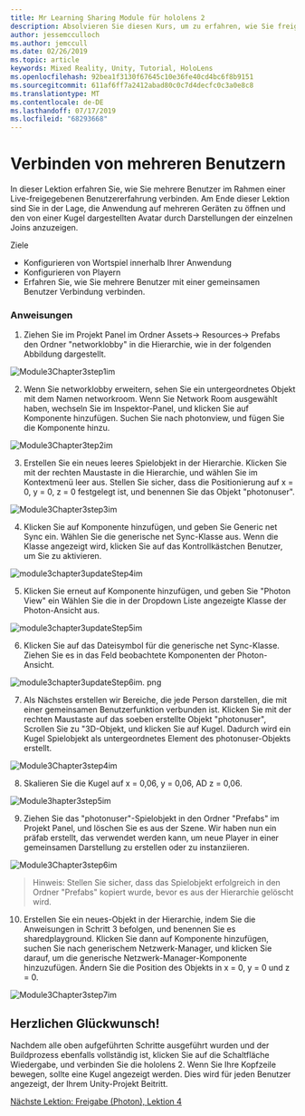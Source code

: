 ```yaml
---
title: Mr Learning Sharing Module für hololens 2
description: Absolvieren Sie diesen Kurs, um zu erfahren, wie Sie freigegebene Umgebungen mit mehreren Benutzern in einer hololens 2-Anwendung implementieren.
author: jessemcculloch
ms.author: jemccull
ms.date: 02/26/2019
ms.topic: article
keywords: Mixed Reality, Unity, Tutorial, HoloLens
ms.openlocfilehash: 92bea1f3130f67645c10e36fe40cd4bc6f8b9151
ms.sourcegitcommit: 611af6ff7a2412abad80c0c7d4decfc0c3a0e8c8
ms.translationtype: MT
ms.contentlocale: de-DE
ms.lasthandoff: 07/17/2019
ms.locfileid: "68293668"
---
```

# <a name="connecting-multiple-users"></a>Verbinden von mehreren Benutzern

In dieser Lektion erfahren Sie, wie Sie mehrere Benutzer im Rahmen einer Live-freigegebenen Benutzererfahrung verbinden. Am Ende dieser Lektion sind Sie in der Lage, die Anwendung auf mehreren Geräten zu öffnen und den von einer Kugel dargestellten Avatar durch Darstellungen der einzelnen Joins anzuzeigen. 

Ziele

- Konfigurieren von Wortspiel innerhalb Ihrer Anwendung
- Konfigurieren von Playern
- Erfahren Sie, wie Sie mehrere Benutzer mit einer gemeinsamen Benutzer Verbindung verbinden.

### <a name="instructions"></a>Anweisungen

1. Ziehen Sie im Projekt Panel im Ordner Assets-> Resources-> Prefabs den Ordner "networklobby" in die Hierarchie, wie in der folgenden Abbildung dargestellt.

![Module3Chapter3step1im](images/module3chapter3step1im.PNG)

2. Wenn Sie networklobby erweitern, sehen Sie ein untergeordnetes Objekt mit dem Namen networkroom. Wenn Sie Network Room ausgewählt haben, wechseln Sie im Inspektor-Panel, und klicken Sie auf Komponente hinzufügen. Suchen Sie nach photonview, und fügen Sie die Komponente hinzu.

![Module3Chapter3tep2im](images/module3chapter3step2im.PNG)

3. Erstellen Sie ein neues leeres Spielobjekt in der Hierarchie. Klicken Sie mit der rechten Maustaste in die Hierarchie, und wählen Sie im Kontextmenü leer aus. Stellen Sie sicher, dass die Positionierung auf x = 0, y = 0, z = 0 festgelegt ist, und benennen Sie das Objekt "photonuser".

![Module3Chapter3step3im](images/module3chapter3step3im.PNG)

4. Klicken Sie auf Komponente hinzufügen, und geben Sie Generic net Sync ein. Wählen Sie die generische net Sync-Klasse aus. Wenn die Klasse angezeigt wird, klicken Sie auf das Kontrollkästchen Benutzer, um Sie zu aktivieren. 

![module3chapter3updateStep4im](images/module3chapter3updateStep4im.png)

5. Klicken Sie erneut auf Komponente hinzufügen, und geben Sie "Photon View" ein Wählen Sie die in der Dropdown Liste angezeigte Klasse der Photon-Ansicht aus.

![module3chapter3updateStep5im](images/module3chapter3updateStep5im.png)

6. Klicken Sie auf das Dateisymbol für die generische net Sync-Klasse. Ziehen Sie es in das Feld beobachtete Komponenten der Photon-Ansicht. 

![module3chapter3updateStep6im. png](images/module3chapter3updateStep6im.png) 

7. Als Nächstes erstellen wir Bereiche, die jede Person darstellen, die mit einer gemeinsamen Benutzerfunktion verbunden ist. Klicken Sie mit der rechten Maustaste auf das soeben erstellte Objekt "photonuser", Scrollen Sie zu "3D-Objekt, und klicken Sie auf Kugel. Dadurch wird ein Kugel Spielobjekt als untergeordnetes Element des photonuser-Objekts erstellt.

![Module3Chapter3step4im](images/module3chapter3step4im.PNG)

8. Skalieren Sie die Kugel auf x = 0,06, y = 0,06, AD z = 0,06.

![Module3hapter3step5im](images/module3chapter3step5im.PNG)

9. Ziehen Sie das "photonuser"-Spielobjekt in den Ordner "Prefabs" im Projekt Panel, und löschen Sie es aus der Szene. Wir haben nun ein präfab erstellt, das verwendet werden kann, um neue Player in einer gemeinsamen Darstellung zu erstellen oder zu instanziieren.

![Module3Chapter3step6im](images/module3chapter3step6im.PNG)

> Hinweis: Stellen Sie sicher, dass das Spielobjekt erfolgreich in den Ordner "Prefabs" kopiert wurde, bevor es aus der Hierarchie gelöscht wird.

10. Erstellen Sie ein neues-Objekt in der Hierarchie, indem Sie die Anweisungen in Schritt 3 befolgen, und benennen Sie es sharedplayground. Klicken Sie dann auf Komponente hinzufügen, suchen Sie nach generischem Netzwerk-Manager, und klicken Sie darauf, um die generische Netzwerk-Manager-Komponente hinzuzufügen. Ändern Sie die Position des Objekts in x = 0, y = 0 und z = 0.

![Module3Chapter3step7im](images/module3chapter3step7im.PNG)


## <a name="congratulations"></a>Herzlichen Glückwunsch!

Nachdem alle oben aufgeführten Schritte ausgeführt wurden und der Buildprozess ebenfalls vollständig ist, klicken Sie auf die Schaltfläche Wiedergabe, und verbinden Sie die hololens 2. Wenn Sie Ihre Kopfzeile bewegen, sollte eine Kugel angezeigt werden. Dies wird für jeden Benutzer angezeigt, der Ihrem Unity-Projekt Beitritt.

[Nächste Lektion: Freigabe (Photon), Lektion 4](mrlearning-sharing(photon)-ch4.md)

